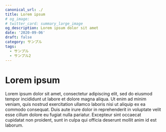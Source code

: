 ```yaml
---
canonical_url: ./
title: Lorem ipsum
# og_image:
# twitter_card: summary_large_image
og_description: Lorem ipsum dolor sit amet
date: '2020-09-06'
draft: false
category: サンプル
tags:
  - サンプル
  - サンプル2
---
```

# Lorem ipsum

Lorem ipsum dolor sit amet, consectetur adipiscing elit, sed do eiusmod tempor incididunt ut labore et dolore magna aliqua. Ut enim ad minim veniam, quis nostrud exercitation ullamco laboris nisi ut aliquip ex ea commodo consequat. Duis aute irure dolor in reprehenderit in voluptate velit esse cillum dolore eu fugiat nulla pariatur. Excepteur sint occaecat cupidatat non proident, sunt in culpa qui officia deserunt mollit anim id est laborum.
